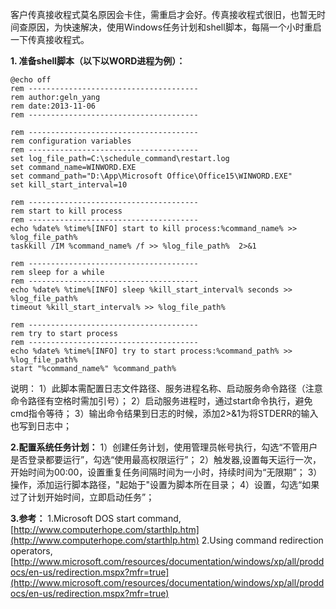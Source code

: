 <!---
markmeta_author: wongoo
markmeta_date: 2013-11-06 06:41:37+00:00
excerpt: 利用Windows任务计划和shell脚本定时重启服务
slug: using-schedule-job-to-auto-start-service
markmeta_title: 利用Windows任务计划和shell脚本定时重启服务
wordpress_id: 535
markmeta_categories: Experience
markmeta_tags: schedule,shell,windows
-->

客户传真接收程式莫名原因会卡住，需重启才会好。传真接收程式很旧，也暂无时间查原因，为快速解决，使用Windows任务计划和shell脚本，每隔一个小时重启一下传真接收程式。

**1. 准备shell脚本（以下以WORD进程为例）：**

    
    @echo off
    rem --------------------------------------
    rem author:geln_yang 
    rem date:2013-11-06
    rem --------------------------------------
    
    rem --------------------------------------
    rem configuration variables
    rem --------------------------------------
    set log_file_path=C:\schedule_command\restart.log
    set command_name=WINWORD.EXE
    set command_path="D:\App\Microsoft Office\Office15\WINWORD.EXE"
    set kill_start_interval=10
    
    rem --------------------------------------
    rem start to kill process
    rem --------------------------------------
    echo %date% %time%[INFO] start to kill process:%command_name% >> %log_file_path%
    taskkill /IM %command_name% /f >> %log_file_path%  2>&1
    
    rem --------------------------------------
    rem sleep for a while 
    rem --------------------------------------
    echo %date% %time%[INFO] sleep %kill_start_interval% seconds >> %log_file_path%
    timeout %kill_start_interval% >> %log_file_path%
    
    rem --------------------------------------
    rem try to start process
    rem --------------------------------------
    echo %date% %time%[INFO] try to start process:%command_path% >> %log_file_path%
    start "%command_name%" %command_path%
    

说明：
  1）此脚本需配置日志文件路径、服务进程名称、启动服务命令路径（注意命令路径有空格时需加引号）；
  2）启动服务进程时，通过start命令执行，避免cmd指令等待；
  3）输出命令结果到日志的时候，添加2>&1为将STDERR的输入也写到日志中；

**2.配置系统任务计划：**
  1）创建任务计划，使用管理员帐号执行，勾选“不管用户是否登录都要运行”，勾选“使用最高权限运行”；
  2）触发器,设置每天运行一次，开始时间为00:00，设置重复任务间隔时间为一小时，持续时间为“无限期”；
  3）操作，添加运行脚本路径，"起始于"设置为脚本所在目录；
  4）设置，勾选“如果过了计划开始时间，立即启动任务”；


**3.参考：**
1.Microsoft DOS start command, [http://www.computerhope.com/starthlp.htm](http://www.computerhope.com/starthlp.htm)
2.Using command redirection operators,[http://www.microsoft.com/resources/documentation/windows/xp/all/proddocs/en-us/redirection.mspx?mfr=true](http://www.microsoft.com/resources/documentation/windows/xp/all/proddocs/en-us/redirection.mspx?mfr=true)

